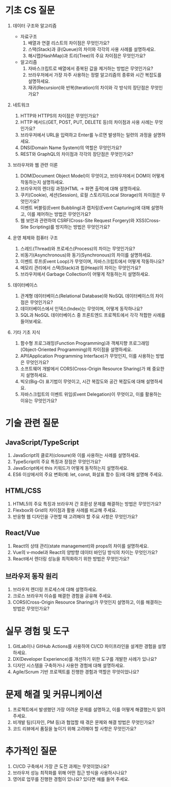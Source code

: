 
# 기초 CS 질문

1. 데이터 구조와 알고리즘
	- 자료구조
		1. 배열과 연결 리스트의 차이점은 무엇인가요?
		2. 스택(Stack)과 큐(Queue)의 차이와 각각의 사용 사례를 설명하세요.
		3. 해시맵(HashMap)과 트리(Tree)의 주요 차이점은 무엇인가요?
	- 알고리즘
		1. 자바스크립트로 배열에서 중복된 값을 제거하는 방법은 무엇인가요?
		2. 브라우저에서 가장 자주 사용하는 정렬 알고리즘의 종류와 시간 복잡도를 설명하세요.
		3. 재귀(Recursion)와 반복(Iteration)의 차이와 각 방식의 장단점은 무엇인가요?

2. 네트워크
	1. HTTP와 HTTPS의 차이점은 무엇인가요?
	2. HTTP 메서드(GET, POST, PUT, DELETE 등)의 차이점과 사용 사례는 무엇인가요?
	3. 브라우저에서 URL을 입력하고 Enter를 누르면 발생하는 일련의 과정을 설명하세요.
	4. DNS(Domain Name System)의 역할은 무엇인가요?
	5. REST와 GraphQL의 차이점과 각각의 장단점은 무엇인가요?

3. 브라우저와 웹 관련 이론
	1. DOM(Document Object Model)이 무엇이고, 브라우저에서 DOM이 어떻게 작동하는지 설명하세요.
	2. 브라우저의 렌더링 과정(HTML -> 화면 출력)에 대해 설명하세요.
	3. 쿠키(Cookie), 세션(Session), 로컬 스토리지(Local Storage)의 차이점은 무엇인가요?
	4. 이벤트 버블링(Event Bubbling)과 캡처링(Event Capturing)에 대해 설명하고, 이를 제어하는 방법은 무엇인가요?
	5. 웹 보안과 관련하여 CSRF(Cross-Site Request Forgery)와 XSS(Cross-Site Scripting)를 방지하는 방법은 무엇인가요?

4. 운영 체제와 컴퓨터 구조
	1. 스레드(Thread)와 프로세스(Process)의 차이는 무엇인가요?
	2. 비동기(Asynchronous)와 동기(Synchronous)의 차이를 설명하세요.
	3. 이벤트 루프(Event Loop)가 무엇이며, 자바스크립트에서 어떻게 작동하나요?
	4. 메모리 관리에서 스택(Stack)과 힙(Heap)의 차이는 무엇인가요?
	5. 브라우저에서 Garbage Collection이 어떻게 작동하는지 설명하세요.

5. 데이터베이스
	1. 관계형 데이터베이스(Relational Database)와 NoSQL 데이터베이스의 차이점은 무엇인가요?
	2. 데이터베이스에서 인덱스(Index)는 무엇이며, 어떻게 동작하나요?
	3. SQL과 NoSQL 데이터베이스 중 프론트엔드 프로젝트에서 각각 적합한 사례를 들어보세요.

6. 기타 기초 지식
	1. 함수형 프로그래밍(Function Programming)과 객체지향 프로그래밍(Object-Oriented Programming)의 차이점을 설명하세요.
	2. API(Application Programming Interface)가 무엇인지, 이를 사용하는 방법은 무엇인가요?
	3. 소프트웨어 개발에서 CORS(Cross-Origin Resource Sharing)가 왜 중요한지 설명하세요.
	4. 빅오(Big-O) 표기법이 무엇이고, 시간 복잡도와 공간 복잡도에 대해 설명하세요.
	5. 자바스크립트의 이벤트 위임(Event Delegation)이 무엇이고, 이를 활용하는 이유는 무엇인가요?


# 기술 관련 질문

## JavaScript/TypeScript

1. JavaScript의 클로저(closure)와 이를 사용하는 사례를 설명하세요.
2. TypeScript의 주요 특징과 장점은 무엇인가요?
3. JavaScript에서 this 키워드가 어떻게 동작하는지 설명하세요.
4. ES6 이상에서의 주요 변화(예: let, const, 화살표 함수 등)에 대해 설명해 주세요.

## HTML/CSS

1. HTML5의 주요 특징과 브라우저 간 호환성 문제를 해결하는 방법은 무엇인가요?
2. Flexbox와 Grid의 차이점과 활용 사례를 비교해 주세요.
3. 반응형 웹 디자인을 구현할 때 고려해야 할 주요 사항은 무엇인가요?

## React/Vue

1. React의 상태 관리(state management)와 props의 차이를 설명하세요.
2. Vue의 v-model과 React의 양방향 데이터 바인딩 방식의 차이는 무엇인가요?
3. React에서 렌더링 성능을 최적화하기 위한 방법은 무엇인가요?

## 브라우저 동작 원리

1. 브라우저 렌더링 프로세스에 대해 설명하세요.
2. 크로스 브라우저 이슈를 해결한 경험을 공유해 주세요.
3. CORS(Cross-Origin Resource Sharing)가 무엇인지 설명하고, 이를 해결하는 방법은 무엇인가요?

# 실무 경험 및 도구

1. GitLab이나 GitHub Actions를 사용하여 CI/CD 파이프라인을 설계한 경험을 설명하세요.
2. DX(Developer Experience)를 개선하기 위한 도구를 개발한 사례가 있나요?
3. 디자인 시스템을 구축하거나 사용한 경험에 대해 설명하세요.
4. Agile/Scrum 기반 프로젝트를 진행한 경험과 역할은 무엇이었나요?

# 문제 해결 및 커뮤니케이션

1. 프로젝트에서 발생했던 가장 어려운 문제를 설명하고, 이를 어떻게 해결했는지 알려 주세요.
2. 비개발 팀(디자인, PM 등)과 협업할 때 겪은 문제와 해결 방법은 무엇인가요?
3. 코드 리뷰에서 품질을 높이기 위해 고려해야 할 사항은 무엇인가요?

# 추가적인 질문

1. CI/CD 구축에서 가장 큰 도전 과제는 무엇이었나요?
2. 브라우저 성능 최적화를 위해 어떤 접근 방식을 사용하시나요?
3. 영어로 업무를 진행한 경험이 있나요? 있다면 예를 들어 주세요.
